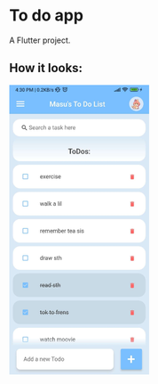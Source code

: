 # To do app

A Flutter project.

## How it looks:
<img src="assets/images/ToDo App look.jpg"  width="50%" height="30%">
